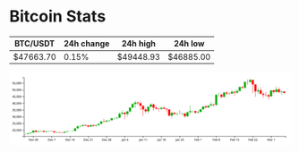 # Bitcoin Stats

BTC/USDT|24h change|24h high|24h low|
|---|---|---|---|
|$47663.70|0.15%|$49448.93|$46885.00|

<img src="./chart.svg">
